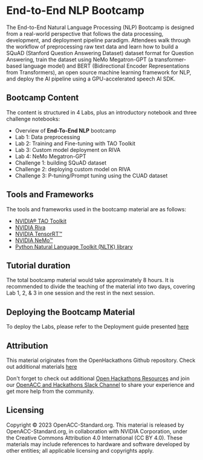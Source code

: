 # End-to-End NLP Bootcamp

The End-to-End Natural Language Processing (NLP) Bootcamp is designed from a real-world perspective that follows the data processing, development, and deployment pipeline paradigm. Attendees walk through the workflow of preprocessing raw text data and learn how to build a SQuAD (Stanford Question Answering Dataset) dataset format for Question Answering, train the dataset using NeMo Megatron-GPT (a transformer-based language model) and BERT (Bidirectional Encoder Representations from Transformers), an open source machine learning framework for NLP, and deploy the AI pipeline using a GPU-accelerated speech AI SDK.  



## Bootcamp Content

The content is structured in 4 Labs, plus an introductory notebook and three challenge notebooks:

- Overview of **End-To-End NLP** bootcamp
- Lab 1: Data preprocessing
- Lab 2: Training and Fine-tuning with TAO Toolkit
- Lab 3: Custom model deployment on RIVA 
- Lab 4: NeMo Megatron-GPT
- Challenge 1: building SQuAD dataset 
- Challenge 2: deploying custom model on RIVA
- Challenge 3: P-tuning/Prompt tuning using the CUAD dataset


## Tools and Frameworks

The tools and frameworks used in the bootcamp material are as follows:

- [NVIDIA® TAO Toolkit](https://developer.nvidia.com/tao-toolkit)
- [NVIDIA Riva](https://developer.nvidia.com/riva)
- [NVIDIA TensorRT™](https://developer.nvidia.com/tensorrt)
- [NVIDIA NeMo™](https://www.nvidia.com/en-us/ai-data-science/generative-ai/nemo-framework/)
- [Python Natural Language Toolkit (NLTK) library](https://www.nltk.org/)


## Tutorial duration

The total bootcamp material would take approximately 8 hours. It is recommended to divide the teaching of the material into two days, covering Lab 1, 2, & 3 in one session and the rest in the next session.


## Deploying the Bootcamp Material

To deploy the Labs, please refer to the Deployment guide presented [here](https://github.com/openhackathons-org/End-to-End-NLP/blob/main/Deployment_Guide.md)


## Attribution

This material originates from the OpenHackathons Github repository. Check out additional materials [here](https://github.com/openhackathons-org)

Don't forget to check out additional [Open Hackathons Resources](https://www.openhackathons.org/s/technical-resources) and join our [OpenACC and Hackathons Slack Channel](https://www.openacc.org/community#slack) to share your experience and get more help from the community.


## Licensing

Copyright © 2023 OpenACC-Standard.org. This material is released by OpenACC-Standard.org, in collaboration with NVIDIA Corporation, under the Creative Commons Attribution 4.0 International (CC BY 4.0). These materials may include references to hardware and software developed by other entities; all applicable licensing and copyrights apply.


